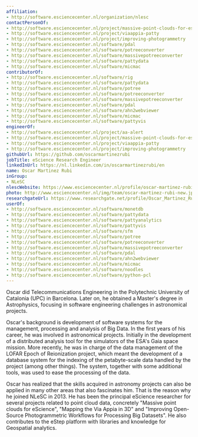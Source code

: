 ```yaml
---
affiliation:
- http://software.esciencecenter.nl/organization/nlesc
contactPersonOf:
- http://software.esciencecenter.nl/project/massive-point-clouds-for-esciences
- http://software.esciencecenter.nl/project/viaappia-patty
- http://software.esciencecenter.nl/project/improving-photogrammetry
- http://software.esciencecenter.nl/software/pdal
- http://software.esciencecenter.nl/software/potreeconverter
- http://software.esciencecenter.nl/software/massivepotreeconverter
- http://software.esciencecenter.nl/software/pattydata
- http://software.esciencecenter.nl/software/micmac
contributorOf:
- http://software.esciencecenter.nl/software/rig
- http://software.esciencecenter.nl/software/pattydata
- http://software.esciencecenter.nl/software/potree
- http://software.esciencecenter.nl/software/potreeconverter
- http://software.esciencecenter.nl/software/massivepotreeconverter
- http://software.esciencecenter.nl/software/pdal
- http://software.esciencecenter.nl/software/ahn2webviewer
- http://software.esciencecenter.nl/software/micmac
- http://software.esciencecenter.nl/software/pattyvis
engineerOf:
- http://software.esciencecenter.nl/project/aa-alert
- http://software.esciencecenter.nl/project/massive-point-clouds-for-esciences
- http://software.esciencecenter.nl/project/viaappia-patty
- http://software.esciencecenter.nl/project/improving-photogrammetry
githubUrl: https://github.com/oscarmartinezrubi
jobTitle: eScience Research Engineer
linkedInUrl: https://nl.linkedin.com/in/oscarmartinezrubi/en
name: Oscar Martinez Rubi
inGroup:
- NLeSC
nlescWebsite: https://www.esciencecenter.nl/profile/oscar-martinez-rubi-msc
photo: http://www.esciencecenter.nl/img/team/oscar-martinez-rubi-new.jpg
researchgateUrl: https://www.researchgate.net/profile/Oscar_Martinez_Rubi
userOf:
- http://software.esciencecenter.nl/software/monetdb
- http://software.esciencecenter.nl/software/pattydata
- http://software.esciencecenter.nl/software/pattyanalytics
- http://software.esciencecenter.nl/software/pattyvis
- http://software.esciencecenter.nl/software/sfm
- http://software.esciencecenter.nl/software/potree
- http://software.esciencecenter.nl/software/potreeconverter
- http://software.esciencecenter.nl/software/massivepotreeconverter
- http://software.esciencecenter.nl/software/pdal
- http://software.esciencecenter.nl/software/ahn2webviewer
- http://software.esciencecenter.nl/software/micmac
- http://software.esciencecenter.nl/software/noodles
- http://software.esciencecenter.nl/software/python-pcl
---
```

Oscar did Telecommunications Engineering in the Polytechnic University of Catalonia (UPC) in Barcelona. Later on, he obtained a Master's degree in Astrophysics, focusing in software engineering challenges in astronomical projects.

Oscar's background is development of software systems for the management, processing and analysis of Big Data. In the first years of his career, he was involved in astronomical projects. Initially in the development of a distributed analysis tool for the simulators of the ESA's Gaia space mission. More recently, he was in charge of the data management of the LOFAR Epoch of Reionization project, which meant the development of a database system for the indexing of the petabyte-scale data handled by the project (among other things). The system, together with some additional tools, was used to ease the processing of the data.

Oscar has realized that the skills acquired in astronomy projects can also be applied in many other areas that also fascinates him. That is the reason why he joined NLeSC in 2013. He has been the principal eScience researcher for several projects related to point cloud data, concretely "Massive point clouds for eScience", "Mapping the Via Appia in 3D" and "Improving Open-Source Photogrammetric Workflows for Processing Big Datasets". He also contributes to the eStep platform with libraries and knowledge for Geospatial analytics.
